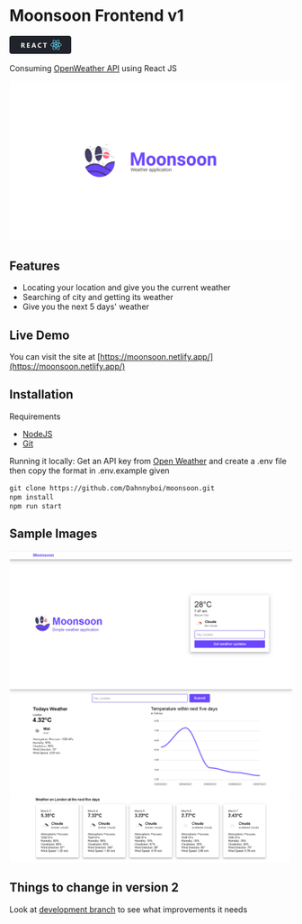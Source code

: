 # Moonsoon Frontend v1

![React](./markdown/react.png "React JS")

Consuming <a href="https://openweathermap.org/">OpenWeather API</a> using React JS

![Moonsoon Image](./markdown/front.png "Moonsoon")

## Features

- Locating your location and give you the current weather
- Searching of city and getting its weather
- Give you the next 5 days' weather

## Live Demo

You can visit the site at [https://moonsoon.netlify.app/](https://moonsoon.netlify.app/)

## Installation

Requirements

- [NodeJS](https://nodejs.org/en/)
- [Git](https://git-scm.com/downloads)

Running it locally:
Get an API key from [Open Weather](https://openweathermap.org/) and create a .env file then copy the format in .env.example given

```
git clone https://github.com/Dahnnyboi/moonsoon.git
npm install
npm run start
```

## Sample Images

![preview](./markdown/preview-1.png "Landing")
![preview](./markdown/preview-2.png "Searching")
![preview](./markdown/preview-3.png "5 day weather")

## Things to change in version 2

Look at [development branch](https://github.com/Dahnnyboi/moonsoon/tree/development) to see what improvements it needs
